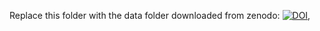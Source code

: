 Replace this folder with the data folder downloaded from zenodo: 
[![DOI](https://zenodo.org/badge/DOI/10.5281/zenodo.13868934.svg)](https://doi.org/10.5281/zenodo.13868934), 

